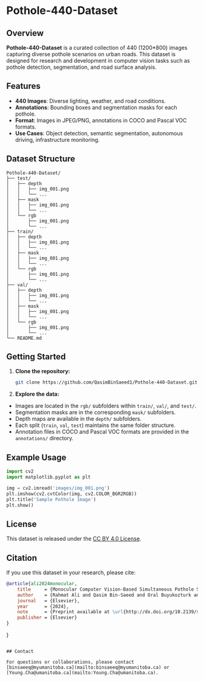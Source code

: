 # Pothole-440-Dataset
  

## Overview

**Pothole-440-Dataset** is a curated collection of 440 (1200*800) images capturing diverse pothole scenarios on urban roads. This dataset is designed for research and development in computer vision tasks such as pothole detection, segmentation, and road surface analysis.

## Features

- **440 Images**: Diverse lighting, weather, and road conditions.
- **Annotations**: Bounding boxes and segmentation masks for each pothole.
- **Format**: Images in JPEG/PNG, annotations in COCO and Pascal VOC formats.
- **Use Cases**: Object detection, semantic segmentation, autonomous driving, infrastructure monitoring.

## Dataset Structure

```
Pothole-440-Dataset/
├── test/
│   ├── depth
│   │   ├── img_001.png
│   │   └── ...
│   ├── mask
│   │   ├── img_001.png
│   │   └── ...
│   └── rgb
│       ├── img_001.png
│       └── ...
├── train/
│   ├── depth
│   │   ├── img_001.png
│   │   └── ...
│   ├── mask
│   │   ├── img_001.png
│   │   └── ...
│   └── rgb
│       ├── img_001.png
│       └── ...
├── val/
│   ├── depth
│   │   ├── img_001.png
│   │   └── ...
│   ├── mask
│   │   ├── img_001.png
│   │   └── ...
│   └── rgb
│       ├── img_001.png
│       └── ...
└── README.md
```

## Getting Started

1. **Clone the repository:**
   ```bash
   git clone https://github.com/QasimBinSaeed1/Pothole-440-Dataset.git
   ```

3. **Explore the data:**
- Images are located in the `rgb/` subfolders within `train/`, `val/`, and `test/`.
- Segmentation masks are in the corresponding `mask/` subfolders.
- Depth maps are available in the `depth/` subfolders.
- Each split (`train`, `val`, `test`) maintains the same folder structure.
- Annotation files in COCO and Pascal VOC formats are provided in the `annotations/` directory.

## Example Usage

```python
import cv2
import matplotlib.pyplot as plt

img = cv2.imread('images/img_001.png')
plt.imshow(cv2.cvtColor(img, cv2.COLOR_BGR2RGB))
plt.title('Sample Pothole Image')
plt.show()
```

## License

This dataset is released under the [CC BY 4.0 License](https://creativecommons.org/licenses/by/4.0/).

## Citation

If you use this dataset in your research, please cite:

```bibtex
@article{ali2024monocular,
    title     = {Monocular Computer Vision-Based Simultaneous Pothole Segmentation and 3D Volume Prediction Using 3DPredictNet},
    author    = {Rahmat Ali and Qasim Bin-Saeed and Oral Buyukozturk and SangHyun Lee and YoungJin Cha},
    journal   = {Elsevier},
    year      = {2024},
    note      = {Preprint available at \url{http://dx.doi.org/10.2139/ssrn.5045587}},
    publisher = {Elsevier}
}
```
}
```

## Contact

For questions or collaborations, please contact [binsaeeq@myumanitoba.ca](mailto:binsaeeq@myumanitoba.ca) or [Young.Cha@umanitoba.ca](mailto:Young.Cha@umanitoba.ca).
